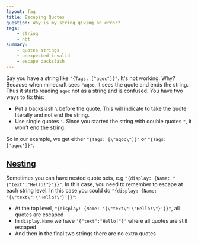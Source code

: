 ```yaml
---
layout: faq
title: Escaping Quotes
question: Why is my string giving an error?
tags:
    - string
    - nbt
summary:
    - quotes strings
    - unexpected invalid
    - escape backslash
---
```


Say you have a string like `"{Tags: ["aqoc"]}"`. It's not working. Why? Because when minecraft sees `"aqoc`, it sees the quote and ends the string. Thus it starts reading `aqoc` not as a string and is confused. You have two ways to fix this:

- Put a backslash `\` before the quote. This will indicate to take the quote literally and not end the string.
- Use single quotes `'`. Since you started the string with double quotes `"`, it won't end the string.

So in our example, we get either `"{Tags: [\"aqoc\"]}"` or `"{Tags: ['aqoc']}"`.

## [Nesting](#nesting)

Sometimes you can have nested quote sets, e.g `"{display: {Name: "{"text":"Hello!"}"}}"`. In this case, you need to remember to escape at each string level. In this case you could do `"{display: {Name: '{\"text\":\"Hello!\"}'}}"`:

- At the top level, `"{display: {Name: '{\"text\":\"Hello!\"}'}}"`, all quotes are escaped
- In `display.Name` we have `'{"text":"Hello!"}'` where all quotes are still escaped
- And then in the final two strings there are no extra quotes